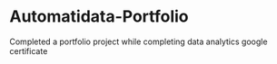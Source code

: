 # Automatidata-Portfolio
Completed a portfolio project while completing data analytics google certificate
